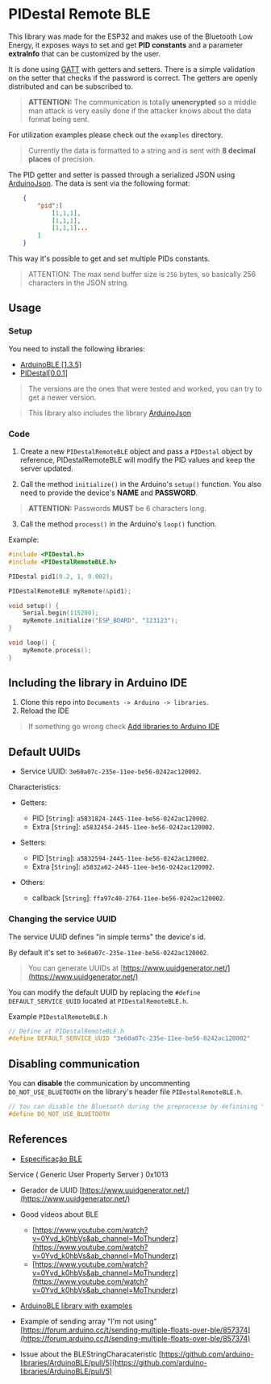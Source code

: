 <!--
 Copyright (c) 2023 Rafael Farias

 This software is released under the MIT License.
 https://opensource.org/licenses/MIT
-->

# PIDestal Remote BLE

This library was made for the ESP32 and makes use of the Bluetooth Low Energy, it exposes ways to set and get **PID constants** and a parameter **extraInfo** that can be customized by the user.

It is done using [GATT](https://www.bluetooth.com/bluetooth-resources/intro-to-bluetooth-gap-gatt/) with getters and setters. There is a simple validation on the setter that checks if the password is correct. The getters are openly distributed and can be subscribed to.

> **ATTENTION:** The communication is totally **unencrypted** so a middle man attack is very easily done if the attacker knows about the data format being sent.

For utilization examples please check out the `examples` directory.

> Currently the data is formatted to a string and is sent with **8 decimal places** of precision.

The PID getter and setter is passed through a serialized JSON using [ArduinoJson](https://github.com/bblanchon/ArduinoJson). The data is sent via the following format:

```json
    {
        "pid":[
            [1,1,1],
            [1,1,1],
            [1,1,1]...
        ]
    }
```

This way it's possible to get and set multiple PIDs constants.

> ATTENTION: The max send buffer size is `256` bytes, so basically 256 characters in the JSON string.

## Usage

### Setup

You need to install the following libraries:

-   [ArduinoBLE [1.3.5]](https://github.com/arduino-libraries/ArduinoBLE)
-   [PIDestal[0.0.1]](https://github.com/HefestusTec/PIDestal)

> The versions are the ones that were tested and worked, you can try to get a newer version.

> This library also includes the library [ArduinoJson](https://github.com/bblanchon/ArduinoJson)

### Code

1. Create a new `PIDestalRemoteBLE` object and pass a `PIDestal` object by reference, PIDestalRemoteBLE will modify the PID values and keep the server updated.

2. Call the method `initialize()` in the Arduino's `setup()` function. You also need to provide the device's **NAME** and **PASSWORD**.

> **ATTENTION:** Passwords **MUST** be 6 characters long.

3. Call the method `process()` in the Arduino's `loop()` function.

Example:

```cpp
#include <PIDestal.h>
#include <PIDestalRemoteBLE.h>

PIDestal pid1(0.2, 1, 0.002);

PIDestalRemoteBLE myRemote(&pid1);

void setup() {
    Serial.begin(115200);
    myRemote.initialize("ESP_BOARD", "123123");
}

void loop() {
    myRemote.process();
}
```

## Including the library in Arduino IDE

1. Clone this repo into `Documents -> Arduino -> libraries`.
2. Reload the IDE

> If something go wrong check [Add libraries to Arduino IDE](https://support.arduino.cc/hc/en-us/articles/5145457742236-Add-libraries-to-Arduino-IDE)

## Default UUIDs

-   Service UUID: `3e60a07c-235e-11ee-be56-0242ac120002`.

Characteristics:

-   Getters:

    -   PID [`String`]: `a5831824-2445-11ee-be56-0242ac120002`.
    -   Extra [`String`]: `a5832454-2445-11ee-be56-0242ac120002`.

-   Setters:

    -   PID [`String`]: `a5832594-2445-11ee-be56-0242ac120002`.
    -   Extra [`String`]: `a5832a62-2445-11ee-be56-0242ac120002`.

-   Others:

    -   callback [`String`]: `ffa97c40-2764-11ee-be56-0242ac120002`.

### Changing the service UUID

The service UUID defines "in simple terms" the device's id.

By default it's set to `3e60a07c-235e-11ee-be56-0242ac120002`.

> You can generate UUIDs at [https://www.uuidgenerator.net/](https://www.uuidgenerator.net/)

You can modify the default UUID by replacing the `#define DEFAULT_SERVICE_UUID` located at `PIDestalRemoteBLE.h`.

Example `PIDestalRemoteBLE.h`

```cpp
// Define at PIDestalRemoteBLE.h
#define DEFAULT_SERVICE_UUID "3e60a07c-235e-11ee-be56-0242ac120002"
```

## Disabling communication

You can **disable** the communication by uncommenting `DO_NOT_USE_BLUETOOTH` on the library's header file `PIDestalRemoteBLE.h`.

```cpp
// You can disable the Bluetooth during the preprocesse by definining "DO_NOT_USE_BLUETOOTH"
#define DO_NOT_USE_BLUETOOTH
```

## References

-   [Especificação BLE](https://btprodspecificationrefs.blob.core.windows.net/assigned-numbers/Assigned%20Number%20Types/Assigned_Numbers.pdf#page=63&zoom=100,96,94)

Service ( Generic User Property Server )
0x1013

-   Gerador de UUID [https://www.uuidgenerator.net/](https://www.uuidgenerator.net/)

-   Good videos about BLE

    -   [https://www.youtube.com/watch?v=0Yvd_k0hbVs&ab_channel=MoThunderz](https://www.youtube.com/watch?v=0Yvd_k0hbVs&ab_channel=MoThunderz)
    -   [https://www.youtube.com/watch?v=0Yvd_k0hbVs&ab_channel=MoThunderz](https://www.youtube.com/watch?v=0Yvd_k0hbVs&ab_channel=MoThunderz)

-   [ArduinoBLE library with examples](https://github.com/arduino-libraries/ArduinoBLE)

-   Example of sending array "I'm not using" [https://forum.arduino.cc/t/sending-multiple-floats-over-ble/857374](https://forum.arduino.cc/t/sending-multiple-floats-over-ble/857374)

-   Issue about the BLEStringCharacateristic [https://github.com/arduino-libraries/ArduinoBLE/pull/5](https://github.com/arduino-libraries/ArduinoBLE/pull/5)
